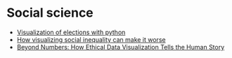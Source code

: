 # Social science

- [Visualization of elections with python](https://towardsdatascience.com/visualising-elections-with-python-4973c0c60bbe)
- [How visualizing social inequality can make it worse](https://nightingaledvs.com/unfair-comparisons-how-visualizing-social-inequality-can-make-it-worse/)
- [Beyond Numbers: How Ethical Data Visualization Tells the Human Story](https://nightingaledvs.com/ethical-data-visualization-tells-the-human-story/)
